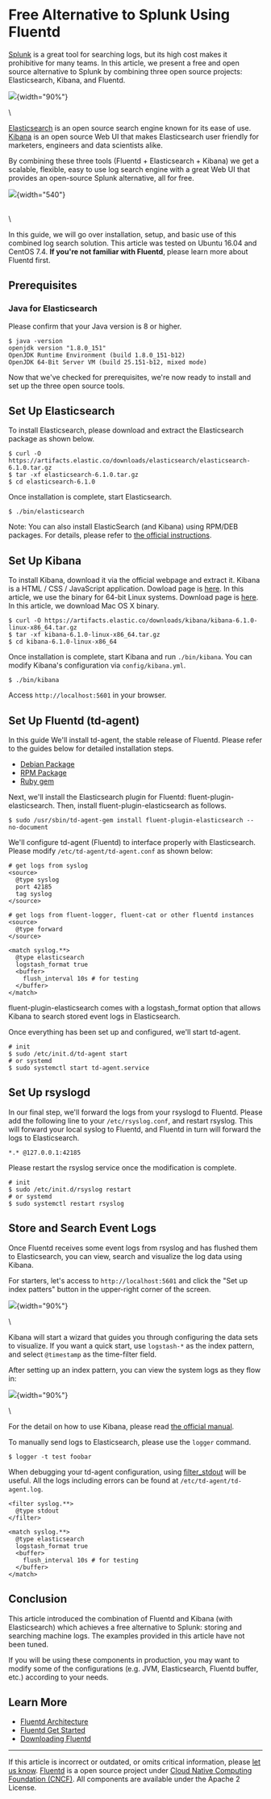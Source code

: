 # Free Alternative to Splunk Using Fluentd

[Splunk](http://www.splunk.com/) is a great tool for searching logs, but
its high cost makes it prohibitive for many teams. In this article, we
present a free and open source alternative to Splunk by combining three
open source projects: Elasticsearch, Kibana, and Fluentd.

![](/images/kibana6-screenshot-visualize.png){width="90%"}

\

[Elasticsearch](https://www.elastic.co/products/elasticsearch) is an
open source search engine known for its ease of use.
[Kibana](https://www.elastic.co/products/kibana) is an open source Web
UI that makes Elasticsearch user friendly for marketers, engineers and
data scientists alike.

By combining these three tools (Fluentd + Elasticsearch + Kibana) we get
a scalable, flexible, easy to use log search engine with a great Web UI
that provides an open-source Splunk alternative, all for free.

![](/images/fluentd-elasticsearch-kibana.png){width="540"}

\
\

In this guide, we will go over installation, setup, and basic use of
this combined log search solution. This article was tested on Ubuntu
16.04 and CentOS 7.4. **If you're not familiar with Fluentd**, please
learn more about Fluentd first.

## Prerequisites


### Java for Elasticsearch

Please confirm that your Java version is 8 or higher.

``` {.CodeRay}
$ java -version
openjdk version "1.8.0_151"
OpenJDK Runtime Environment (build 1.8.0_151-b12)
OpenJDK 64-Bit Server VM (build 25.151-b12, mixed mode)
```

Now that we've checked for prerequisites, we're now ready to install and
set up the three open source tools.


## Set Up Elasticsearch

To install Elasticsearch, please download and extract the Elasticsearch
package as shown below.

``` {.CodeRay}
$ curl -O https://artifacts.elastic.co/downloads/elasticsearch/elasticsearch-6.1.0.tar.gz
$ tar -xf elasticsearch-6.1.0.tar.gz
$ cd elasticsearch-6.1.0
```

Once installation is complete, start Elasticsearch.

``` {.CodeRay}
$ ./bin/elasticsearch
```

Note: You can also install ElasticSearch (and Kibana) using RPM/DEB
packages. For details, please refer to [the official
instructions](https://www.elastic.co/downloads).


## Set Up Kibana

To install Kibana, download it via the official webpage and extract it.
Kibana is a HTML / CSS / JavaScript application. Dowload page is
[here](https://www.elastic.co/downloads/kibana). In this article, we use
the binary for 64-bit Linux systems. Download page is
[here](https://www.elastic.co/downloads/kibana). In this article, we
download Mac OS X binary.

``` {.CodeRay}
$ curl -O https://artifacts.elastic.co/downloads/kibana/kibana-6.1.0-linux-x86_64.tar.gz
$ tar -xf kibana-6.1.0-linux-x86_64.tar.gz
$ cd kibana-6.1.0-linux-x86_64
```

Once installation is complete, start Kibana and run `./bin/kibana`. You
can modify Kibana's configuration via `config/kibana.yml`.

``` {.CodeRay}
$ ./bin/kibana
```

Access `http://localhost:5601` in your browser.


## Set Up Fluentd (td-agent)

In this guide We'll install td-agent, the stable release of Fluentd.
Please refer to the guides below for detailed installation steps.

-   [Debian Package](/articles/install-by-deb.md)
-   [RPM Package](/articles/install-by-rpm.md)
-   [Ruby gem](/articles/install-by-gem.md)

Next, we'll install the Elasticsearch plugin for Fluentd:
fluent-plugin-elasticsearch. Then, install fluent-plugin-elasticsearch
as follows.

``` {.CodeRay}
$ sudo /usr/sbin/td-agent-gem install fluent-plugin-elasticsearch --no-document
```

We'll configure td-agent (Fluentd) to interface properly with
Elasticsearch. Please modify `/etc/td-agent/td-agent.conf` as shown
below:

``` {.CodeRay}
# get logs from syslog
<source>
  @type syslog
  port 42185
  tag syslog
</source>

# get logs from fluent-logger, fluent-cat or other fluentd instances
<source>
  @type forward
</source>

<match syslog.**>
  @type elasticsearch
  logstash_format true
  <buffer>
    flush_interval 10s # for testing
  </buffer>
</match>
```

fluent-plugin-elasticsearch comes with a logstash\_format option that
allows Kibana to search stored event logs in Elasticsearch.

Once everything has been set up and configured, we'll start td-agent.

``` {.CodeRay}
# init
$ sudo /etc/init.d/td-agent start
# or systemd
$ sudo systemctl start td-agent.service
```


## Set Up rsyslogd

In our final step, we'll forward the logs from your rsyslogd to Fluentd.
Please add the following line to your `/etc/rsyslog.conf`, and restart
rsyslog. This will forward your local syslog to Fluentd, and Fluentd in
turn will forward the logs to Elasticsearch.

``` {.CodeRay}
*.* @127.0.0.1:42185
```

Please restart the rsyslog service once the modification is complete.

``` {.CodeRay}
# init
$ sudo /etc/init.d/rsyslog restart
# or systemd
$ sudo systemctl restart rsyslog
```


## Store and Search Event Logs

Once Fluentd receives some event logs from rsyslog and has flushed them
to Elasticsearch, you can view, search and visualize the log data using
Kibana.

For starters, let's access to `http://localhost:5601` and click the "Set
up index patters" button in the upper-right corner of the screen.

![](/images/kibana6-screenshot-topmenu.png){width="90%"}

\

Kibana will start a wizard that guides you through configuring the data
sets to visualize. If you want a quick start, use `logstash-*` as the
index pattern, and select `@timestamp` as the time-filter field.

After setting up an index pattern, you can view the system logs as they
flow in:

![](/images/kibana6-screenshot.png){width="90%"}

\

For the detail on how to use Kibana, please read [the official
manual](https://www.elastic.co/guide/en/kibana/current/index.html).

To manually send logs to Elasticsearch, please use the `logger` command.

``` {.CodeRay}
$ logger -t test foobar
```

When debugging your td-agent configuration, using
[filter\_stdout](/articles/filter_stdout.md) will be useful. All the logs including
errors can be found at `/etc/td-agent/td-agent.log`.

``` {.CodeRay}
<filter syslog.**>
  @type stdout
</filter>

<match syslog.**>
  @type elasticsearch
  logstash_format true
  <buffer>
    flush_interval 10s # for testing
  </buffer>
</match>
```


## Conclusion

This article introduced the combination of Fluentd and Kibana (with
Elasticsearch) which achieves a free alternative to Splunk: storing and
searching machine logs. The examples provided in this article have not
been tuned.

If you will be using these components in production, you may want to
modify some of the configurations (e.g. JVM, Elasticsearch, Fluentd
buffer, etc.) according to your needs.


## Learn More

-   [Fluentd Architecture](//www.fluentd.org/architecture)
-   [Fluentd Get Started](/articles/quickstart.md)
-   [Downloading Fluentd](http://www.fluentd.org/download)


------------------------------------------------------------------------

If this article is incorrect or outdated, or omits critical information,
please [let us know](https://github.com/fluent/fluentd-docs/issues?state=open).
[Fluentd](http://www.fluentd.org/) is a open source project under [Cloud
Native Computing Foundation (CNCF)](https://cncf.io/). All components
are available under the Apache 2 License.
